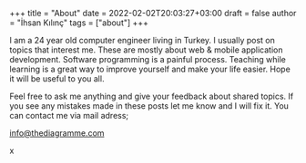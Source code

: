 +++
title = "About"
date = 2022-02-02T20:03:27+03:00
draft = false
author = "İhsan Kılınç"
tags = ["about"]
+++

I am a 24 year old computer engineer living in Turkey. I usually post on topics that interest me. These are mostly about web & mobile application development. Software programming is a painful process. Teaching while learning is a great way to improve yourself and make your life easier. Hope it will be useful to you all.

Feel free to ask me anything and give your feedback about shared topics. If you see any mistakes made in these posts let me know and I will fix it. You can contact me via mail adress;

info@thediagramme.com

x
